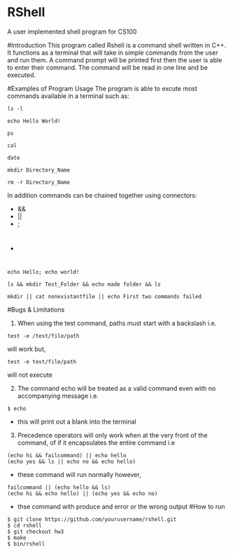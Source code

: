 # RShell 
A user implemented shell program for CS100

#Introduction
This program called Rshell is a command shell written in C++. It functions as a terminal that will take in simple commands from the user and run them. A command prompt will be printed first then the user is able to enter their command. The command will be read in one line and be executed.

#Examples of Program Usage
The program is able to excute most commands available in a terminal such as:
```
ls -l

echo Hello World!

ps

cal

date

mkdir Directory_Name

rm -r Directory_Name
```
In addition commands can be chained together using connectors:
* &&
* ||
* ;
* #
```
echo Hello; echo world!

ls && mkdir Test_Folder && echo made folder && ls

mkdir || cat nonexistantfile || echo First two commands failed
```

#Bugs & Limitations
1. When using the test command, paths must start with a backslash i.e.
  ```
  test -e /test/file/path
  ```
  will work but,
  ```
  test -e test/file/path
  ```
  will not execute

2. The command echo will be treated as a valid command even with no accompanying message i.e.
  ```
  $ echo
  ```
  * this will print out a blank into the terminal
  
3. Precedence operators will only work when at the very front of the command, of if it encapsulates the entire command i.e
  ```
  (echo hi && failcommand) || echo hello
  (echo yes && ls || echo no && echo hello)
  ```
  * these command will run normally however,
  
  ```
  failcommand || (echo hello && ls)
  (echo hi && echo hello) || (echo yes && echo no)
  ```
  * thse command with produce and error or the wrong output
#How to run
```
$ git clone https://github.com/yourusername/rshell.git
$ cd rshell
$ git checkout hw3
$ make
$ bin/rshell
```
